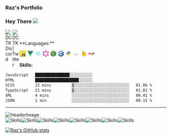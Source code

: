 ### Raz's Portfolio
### Hey There <img src="https://media.giphy.com/media/hvRJCLFzcasrR4ia7z/giphy.gif" width="25px">
<a href="https://discord.gg/XTW52Kt">
  <img align="left" alt="DCTK Discord" width="22px" src="https://raw.githubusercontent.com/peterthehan/peterthehan/master/assets/discord.svg" />
</a>
<a href="https://twitter.com/DiscordToolkit">
  <img align="left" alt="DCTK | Twitter" width="22px" src="https://raw.githubusercontent.com/peterthehan/peterthehan/master/assets/twitter.svg" />
</a>
<br>
</br>
**Languages:**  

<code><img height="20" src="https://raw.githubusercontent.com/github/explore/80688e429a7d4ef2fca1e82350fe8e3517d3494d/topics/javascript/javascript.png"></code>
<code><img height="20" src="https://raw.githubusercontent.com/github/explore/80688e429a7d4ef2fca1e82350fe8e3517d3494d/topics/vue/vue.png"></code>
<code><img height="20" src="https://raw.githubusercontent.com/github/explore/80688e429a7d4ef2fca1e82350fe8e3517d3494d/topics/react/react.png"></code>
<code><img height="20" src="https://raw.githubusercontent.com/github/explore/5c058a388828bb5fde0bcafd4bc867b5bb3f26f3/topics/graphql/graphql.png"></code>
<code><img height="20" src="https://raw.githubusercontent.com/github/explore/80688e429a7d4ef2fca1e82350fe8e3517d3494d/topics/nodejs/nodejs.png"></code>
<code><img height="20" src="https://raw.githubusercontent.com/github/explore/80688e429a7d4ef2fca1e82350fe8e3517d3494d/topics/cpp/cpp.png"></code>
<code><img height="20" src="https://raw.githubusercontent.com/github/explore/80688e429a7d4ef2fca1e82350fe8e3517d3494d/topics/python/python.png"></code>
<code><img height="20" src="https://raw.githubusercontent.com/github/explore/80688e429a7d4ef2fca1e82350fe8e3517d3494d/topics/mysql/mysql.png"></code>
<code><img height="20" src="https://raw.githubusercontent.com/github/explore/80688e429a7d4ef2fca1e82350fe8e3517d3494d/topics/firebase/firebase.png"></code>
<code><img height="20" src="https://raw.githubusercontent.com/github/explore/80688e429a7d4ef2fca1e82350fe8e3517d3494d/topics/git/git.png"></code>

**Skills:**
```text
JavaScript   ███████████████░░░░░░░░░░
HTML         ███████████████████░░░░░░
SCSS         22 mins         ▒░░░░░░░░░░░░░░░░░░░░░░░░   01.86 %
TypeScript   21 mins         ▒░░░░░░░░░░░░░░░░░░░░░░░░   01.81 %
XML          4 mins          ░░░░░░░░░░░░░░░░░░░░░░░░░   00.41 %
JSON         1 min           ░░░░░░░░░░░░░░░░░░░░░░░░░   00.15 %
```
---
![HeaderImage](https://i.imgur.com/zNrjkhj.jpg)
<br>
![Skills](https://camo.githubusercontent.com/32a3ee49d1c4fb4fc114a4f0a78bb075e4bdcc1970c06fc7ee48ceb8b8736457/68747470733a2f2f696d672e736869656c64732e696f2f62616467652f636f64652d68746d6c2d4533344632363f6c6f676f3d68746d6c35266c6f676f57696474683d3330266c6162656c436f6c6f723d626c61636b267374796c653d666f722d7468652d6261646765)![Skills](https://camo.githubusercontent.com/7e0d568854cffaaa23f25257b3e1d0e0dcf6f8ee022c21b2ef9d560828777461/68747470733a2f2f696d672e736869656c64732e696f2f62616467652f636f64652d6373732d3135373242363f6c6f676f3d63737333266c6f676f57696474683d3330266c6162656c436f6c6f723d626c61636b267374796c653d666f722d7468652d6261646765266c6f676f436f6c6f723d313537324236)![Skills](https://camo.githubusercontent.com/8381d28de2469b86f8c476ba3e0faff044654f691bb407223e8fb320027a13bf/68747470733a2f2f696d672e736869656c64732e696f2f62616467652f636f64652d6a6176617363726970742d4637444631453f6c6f676f3d6a617661736372697074266c6f676f57696474683d3330266c6162656c436f6c6f723d626c61636b267374796c653d666f722d7468652d6261646765)![Skills](https://camo.githubusercontent.com/48725628dca941abd295c4efe0c50114b041461724e44571bd1b560f555aef5c/68747470733a2f2f696d672e736869656c64732e696f2f62616467652f636f64652d72656163742d626c75653f6c6f676f57696474683d3330266c6162656c436f6c6f723d626c61636b267374796c653d666f722d7468652d6261646765266c6f676f3d7265616374)![Skills](https://camo.githubusercontent.com/6650d9d11db0d99e6ae781675fc56584416f291a84007f7695b7e5b5a2384dea/68747470733a2f2f696d672e736869656c64732e696f2f62616467652f746f6f6c732d626f6f7473747261702d3536334437433f6c6f676f3d626f6f747374726170266c6f676f57696474683d3330266c6162656c436f6c6f723d626c61636b267374796c653d666f722d7468652d6261646765)![Skills](https://camo.githubusercontent.com/c9e6e02617118f09f3a1e2b43748983f91f401f3c67d1d83ee4542d2dbef7a71/68747470733a2f2f696d672e736869656c64732e696f2f62616467652f636f64652d6e6f64652e6a732d3333393933333f6c6f676f3d6e6f64652e6a73266c6f676f57696474683d3330266c6162656c436f6c6f723d626c61636b267374796c653d666f722d7468652d6261646765)![Skills](https://camo.githubusercontent.com/bd16e9b912e2fba3084eb6e17e06ea569b88d1b010958f4dc24a8d88bf1e8a65/68747470733a2f2f696d672e736869656c64732e696f2f62616467652f636f64652d4d6f6e676f44422d3333393933333f6c6f676f3d4d6f6e676f4442266c6f676f57696474683d3330266c6162656c436f6c6f723d626c61636b267374796c653d666f722d7468652d6261646765)![Skills](https://camo.githubusercontent.com/6c7a6c274979fb99140730c71a03eb8721da137c1b8d4db71d7c82f153f308a4/68747470733a2f2f696d672e736869656c64732e696f2f62616467652f636f64652d46697265626173652d4646464630303f6c6f676f3d4669726562617365266c6f676f57696474683d3330266c6162656c436f6c6f723d626c61636b267374796c653d666f722d7468652d6261646765)

[![Raz's GitHub stats](https://github-readme-stats.vercel.app/api?username=TRH-Raz&theme=tokyonight&show_icons=true)](https://github.com/TRH-Raz/github-readme-stats)

